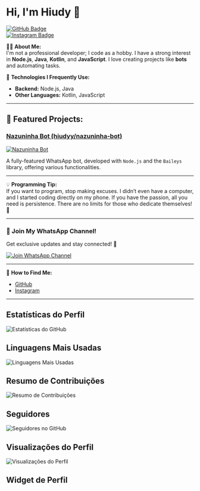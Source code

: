 # Hi, I'm **Hiudy** 👋

[![GitHub Badge](https://img.shields.io/badge/-GitHub-181717?style=for-the-badge&logo=github&logoColor=white)](https://github.com/hiudyy)  
[![Instagram Badge](https://img.shields.io/badge/-Instagram-E4405F?style=for-the-badge&logo=Instagram&logoColor=white)](https://instagram.com/hiudyyy_)

👨‍💻 **About Me:**  
I'm not a professional developer; I code as a hobby. I have a strong interest in **Node.js**, **Java**, **Kotlin**, and **JavaScript**. I love creating projects like **bots** and automating tasks.

🔧 **Technologies I Frequently Use:**  
- **Backend:** Node.js, Java  
- **Other Languages:** Kotlin, JavaScript

---

## 🚀 **Featured Projects:**

### **[Nazuninha Bot (hiudyy/nazuninha-bot)](https://github.com/hiudyy/nazuninha-bot)**
[![Nazuninha Bot](https://github-readme-stats.vercel.app/api/pin/?username=hiudyy&repo=nazuninha-bot&show_owner=true&g=g)](https://github.com/hiudyy/nazuninha-bot)

A fully-featured WhatsApp bot, developed with `Node.js` and the `Baileys` library, offering various functionalities.

---

💡 **Programming Tip:**  
If you want to program, stop making excuses. I didn’t even have a computer, and I started coding directly on my phone. If you have the passion, all you need is persistence. There are no limits for those who dedicate themselves! 💪

---

### 📢 Join My WhatsApp Channel!  

Get exclusive updates and stay connected! 🚀  

[![Join WhatsApp Channel](https://img.shields.io/badge/Join-WhatsApp-green?style=for-the-badge&logo=whatsapp)](https://whatsapp.com/channel/0029Vb6bZMrEQIaq4jzEPv40)

---

💬 **How to Find Me:**  
- [GitHub](https://github.com/hiudyy)  
- [Instagram](https://instagram.com/hiudyyy_)

---

## Estatísticas do Perfil
![Estatísticas do GitHub](https://github-readme-stats.vercel.app/api?username=hiudyy&show_icons=true&theme=dracula&locale=pt-br)

## Linguagens Mais Usadas
![Linguagens Mais Usadas](https://github-readme-stats.vercel.app/api/top-langs/?username=hiudyy&layout=compact&theme=dracula&locale=pt-br)

## Resumo de Contribuições
![Resumo de Contribuições](https://github-profile-summary-cards.vercel.app/api/cards/profile-details?username=hiudyy&theme=dracula)

## Seguidores
![Seguidores no GitHub](https://img.shields.io/github/followers/hiudyy?style=social&label=Seguidores)

## Visualizações do Perfil
![Visualizações do Perfil](https://komarev.com/ghpvc/?username=hiudyy&label=Visualizações%20do%20Perfil&color=blue)

## Widget de Perfil
<div class="github-profile-badge" data-user="hiudyy"></div>
<script src="https://cdn.jsdelivr.net/gh/Rapsssito/github-profile-badge@latest/src/widget.min.js"></script>
